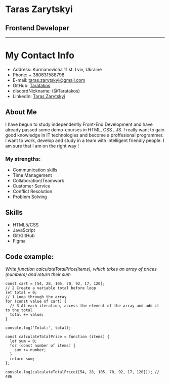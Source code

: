 # Taras Zarytskyi

## Frontend Developer

---

# My Contact Info

- Address: Kurmanovicha 11 st. Lviv, Ukraine
- Phone: + 380631588798
- E-mail: taras.zarytskyi@gmail.com
- GitHub: [Taratakos](https://github.com/Taratakos)
- discordNickname: (@Taratakos)
- LinkedIn: [Taras Zarytskyi](https://www.linkedin.com/in/taras-zarytskyi-b986ab15b/)

## About Me

I have begun to study independently Front-End Development and have already passed some demo-courses in HTML, CSS , JS.
I really want to gain good knowledge in IT technologies and become a proffesional programmer. I want to work, develop and study in a team with intelligent friendly people. I am sure that I am on the right way !

### My strengths:

- Communication skills
- Time Management
- Collaboration/Teamwork
- Customer Service
- Conflict Resolution
- Problem Solving

## Skills

- HTML5/CSS
- JavaScript
- Git/GitHub
- Figma

## Code example:

_Write function calculateTotalPrice(items), which takes an array of prices (numbers) and return their sum_

```
const cart = [54, 28, 105, 70, 92, 17, 120];
// 2 Create a variable total before loop
let total = 0;
// 1 Loop through the array
for (const value of cart) {
  // 3 At each iteration, access the element of the array and add it to the total
  total += value;
}

console.log('Total:', total);

const calculateTotalPrice = function (items) {
  let sum = 0;
  for (const number of items) {
    sum += number;
  }
  return sum;
};

console.log(calculateTotalPrice([54, 28, 105, 70, 92, 17, 120])); // 486
```
